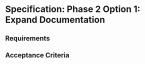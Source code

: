 # Specification: Phase 2 Option 1: Expand Documentation

## Requirements


## Acceptance Criteria


